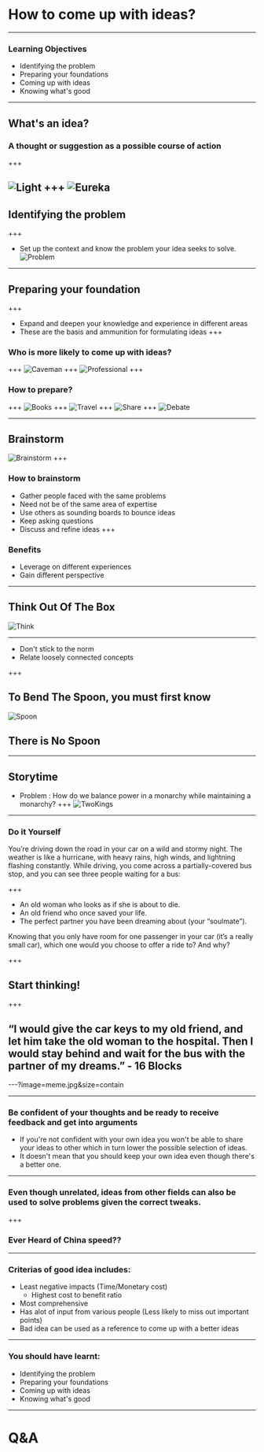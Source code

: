 # How to come up with ideas?
---
### Learning Objectives
- Identifying the problem
- Preparing your foundations
- Coming up with ideas
- Knowing what's good
---
## What's an idea?
### A thought or suggestion as a possible course of action

+++

![Light](https://cmkt-image-prd.global.ssl.fastly.net/0.1.0/ps/945473/580/580/m1/fpnw/wm0/light-bulb-.jpg?1454093067&s=249137b51ba7ab5f697ceecf56343267)
+++
![Eureka](https://www.thehistoryvault.co.uk/wp-content/uploads/2014/09/Eureka.gif)
---
## Identifying the problem
+++
- Set up the context and know the problem your idea seeks to solve.
![Problem](https://cdn-images-1.medium.com/max/1000/1*zPiik9vlW_G7GU9bTjxhJQ.jpeg)
---
## Preparing your foundation
+++
- Expand and deepen your knowledge and experience in different areas
- These are the basis and ammunition for formulating ideas
+++
### Who is more likely to come up with ideas?
+++
![Caveman](https://d2gg9evh47fn9z.cloudfront.net/800px_COLOURBOX6956582.jpg)
+++
![Professional](https://thumbs.dreamstime.com/b/professional-man-cartoon-14788435.jpg)
+++ 
### How to prepare?
+++
![Books](http://ichef.bbci.co.uk/wwfeatures/wm/live/1280_640/images/live/p0/2v/dp/p02vdpfn.jpg)
+++
![Travel](http://www.caribpress.com/wp-content/uploads/2017/03/Travel-site.jpg)
+++
![Share](http://info.talkonomy.com/wp-content/uploads/2015/09/brains.png)
+++
![Debate](https://pi.tedcdn.com/r/talkstar-assets.s3.amazonaws.com/production/playlists/playlist_482/healthy_debate_1200x627.jpg?quality=89&w=800)

---
## Brainstorm
![Brainstorm](https://cdn-images-1.medium.com/max/900/1*jvLUTQlLqgAuMSnLLcJVmg.png)
+++
### How to brainstorm
- Gather people faced with the same problems
- Need not be of the same area of expertise
- Use others as sounding boards to bounce ideas 
- Keep asking questions
- Discuss and refine ideas
+++
### Benefits
- Leverage on different experiences
- Gain different perspective

---

## Think Out Of The Box
![Think](https://encrypted-tbn0.gstatic.com/images?q=tbn:ANd9GcQUHZ3m1RM2YB_rdgTycZVmegJ7tRMqpkIykJB4fOabW8lW92-gFw)

---
- Don't stick to the norm
- Relate loosely connected concepts

+++
## To Bend The Spoon, you must first know

![Spoon](https://i1.wp.com/dotelekinesis.com/wp-content/uploads/2016/01/How-to-bend-a-spoon-with-your-mind.jpg?fit=600%2C300)

## There is No Spoon

---
## Storytime
- Problem : How do we balance power in a monarchy while maintaining a monarchy?
+++
![TwoKings](https://i.pinimg.com/originals/1a/8d/28/1a8d28023053187ddc46e9587455c981.jpg)
---
### Do it Yourself
You’re driving down the road in your car on a wild and stormy night. The weather is like a hurricane, with heavy rains, high winds, and lightning flashing constantly. While driving, you come across a partially-covered bus stop, and you can see three people waiting for a bus:


+++


- An old woman who looks as if she is about to die.
- An old friend who once saved your life.
- The perfect partner you have been dreaming about (your “soulmate”).

Knowing that you only have room for one passenger in your car (it’s a really small car), which one would you choose to offer a ride to? And why?

+++

## Start thinking!

+++

## “I would give the car keys to my old friend, and let him take the old woman to the hospital. Then I would stay behind and wait for the bus with the partner of my dreams.” - 16 Blocks

---?image=meme.jpg&size=contain

---

### Be confident of your thoughts and be ready to receive feedback and get into arguments

- If you're not confident with your own idea you won't be able to share your ideas to other which in turn lower the possible selection of ideas.
- It doesn't mean that you should keep your own idea even though there's a better one.
     
---

### Even though unrelated, ideas from other fields can also be used to solve problems given the correct tweaks.

+++

### Ever Heard of China speed??

---

### Criterias of good idea includes: 
- Least negative impacts (Time/Monetary cost)
  - Highest cost to benefit ratio
- Most comprehensive
- Has alot of input from various people (Less likely to miss out important points)
- Bad idea can be used as a reference to come up with a better ideas

---
### You should have learnt:
- Identifying the problem
- Preparing your foundations
- Coming up with ideas
- Knowing what's good

--- 

# Q&A